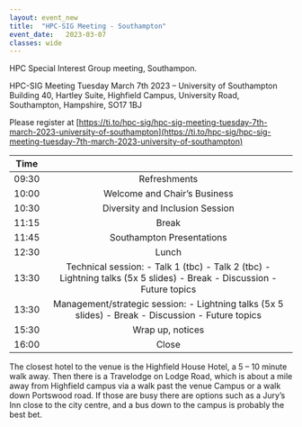 ```yaml
---
layout: event_new
title:  "HPC-SIG Meeting - Southampton"
event_date:   2023-03-07
classes: wide
---
```


HPC Special Interest Group meeting, Southampon.

HPC-SIG Meeting Tuesday March 7th 2023 – University of Southampton
Building 40, Hartley Suite, Highfield Campus, University Road, Southampton, Hampshire, SO17 1BJ

Please register at [https://ti.to/hpc-sig/hpc-sig-meeting-tuesday-7th-march-2023-university-of-southampton](https://ti.to/hpc-sig/hpc-sig-meeting-tuesday-7th-march-2023-university-of-southampton)

|  Time |                                                                                                                             |
|:-----:|:---------------------------------------------------------------------------------------------------------------------------:|
| 09:30 | Refreshments                                                                                                                |
| 10:00 | Welcome and Chair’s Business                                                                                                |
| 10:30 | Diversity and Inclusion Session                                                                                             |
| 11:15 | Break                                                                                                                       |
| 11:45 | Southampton Presentations                                                                                                   |
| 12:30 | Lunch                                                                                                                       |
| 13:30 | Technical session:  - Talk 1 (tbc)  - Talk 2 (tbc)  - Lightning talks (5x 5 slides)  - Break  - Discussion  - Future topics |
| 13:30 | Management/strategic session:  - Lightning talks (5x 5 slides)  - Break  - Discussion  - Future topics                      |
| 15:30 | Wrap up, notices                                                                                                            |
| 16:00 | Close                                                                                                                       |

The closest hotel to the venue is the Highfield House Hotel, a 5 – 10 minute walk away. Then there is a Travelodge on Lodge Road, which is about a mile away from Highfield campus via a walk past the  venue Campus or a walk down Portswood road. If those are busy there are options such as a Jury’s Inn close to the city centre, and a bus down to the campus is probably the best bet.
